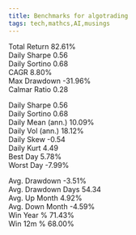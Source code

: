 ```yaml
---
title: Benchmarks for algotrading
tags: tech,mathcs,AI,musings
---
```


Total Return         82.61%  
Daily Sharpe         0.56  
Daily Sortino        0.68  
CAGR                 8.80%  
Max Drawdown         -31.96%  
Calmar Ratio         0.28  

Daily Sharpe         0.56  
Daily Sortino        0.68  
Daily Mean (ann.)    10.09%  
Daily Vol (ann.)     18.12%  
Daily Skew           -0.54  
Daily Kurt           4.49  
Best Day             5.78%  
Worst Day            -7.99%  

Avg. Drawdown        -3.51%  
Avg. Drawdown Days   54.34  
Avg. Up Month        4.92%  
Avg. Down Month      -4.59%  
Win Year %           71.43%  
Win 12m %            68.00%  